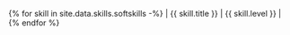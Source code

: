 {% for skill in site.data.skills.softskills -%}
| {{ skill.title }} | {{ skill.level }} |
{% endfor %}
